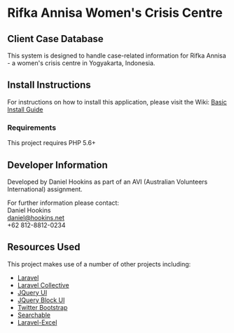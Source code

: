 # Rifka Annisa Women's Crisis Centre
## Client Case Database
This system is designed to handle case-related information for Rifka Annisa - a women's crisis centre in Yogyakarta, Indonesia.

## Install Instructions
For instructions on how to install this application, please visit the Wiki:
[Basic Install Guide](https://github.com/danielhookins/rifka/wiki/Install-Guide)

### Requirements
This project requires PHP 5.6+

## Developer Information
Developed by Daniel Hookins as part of an AVI (Australian Volunteers International) assignment.

For further information please contact:  
Daniel Hookins  
daniel@hookins.net  
+62 812-8812-0234  

## Resources Used
This project makes use of a number of other projects including:
* [Laravel](https://github.com/laravel/laravel)
* [Laravel Collective](https://github.com/LaravelCollective)
* [JQuery UI](https://github.com/jquery/jquery-ui)
* [JQuery Block UI](https://github.com/malsup/blockui/)
* [Twitter Bootstrap](https://github.com/twbs/bootstrap)
* [Searchable](https://github.com/nicolaslopezj/searchable)
* [Laravel-Excel](https://github.com/Maatwebsite/Laravel-Excel)